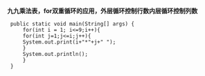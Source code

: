 **九九乘法表，for双重循环的应用，外层循环控制行数内层循环控制列数**
```
 public static void main(String[] args) {
     for(int i = 1; i<=9;i++){
     for(int j=1;j<=i;j++){
     System.out.print(i+"*"+j+" ");
     }
     System.out.println();
     }
 }
```

